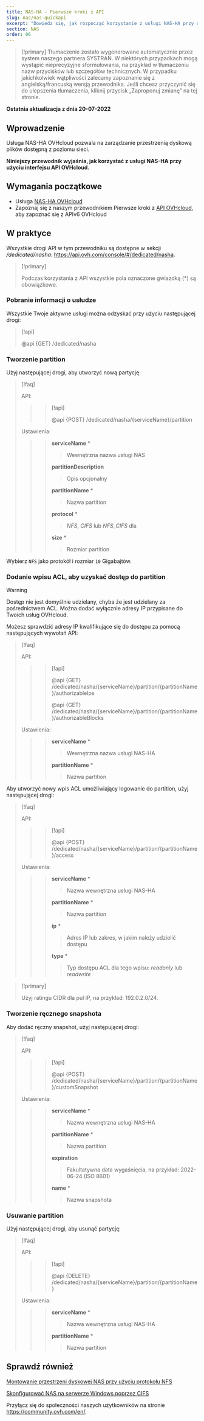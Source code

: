 ```yaml
---
title: NAS-HA - Pierwsze kroki z API
slug: nas/nas-quickapi
excerpt: "Dowiedz się, jak rozpocząć korzystanie z usługi NAS-HA przy użyciu API OVHcloud"
section: NAS
order: 06
---
```


> [!primary]
> Tłumaczenie zostało wygenerowane automatycznie przez system naszego partnera SYSTRAN. W niektórych przypadkach mogą wystąpić nieprecyzyjne sformułowania, na przykład w tłumaczeniu nazw przycisków lub szczegółów technicznych. W przypadku jakichkolwiek wątpliwości zalecamy zapoznanie się z angielską/francuską wersją przewodnika. Jeśli chcesz przyczynić się do ulepszenia tłumaczenia, kliknij przycisk „Zaproponuj zmianę” na tej stronie.
>

**Ostatnia aktualizacja z dnia 20-07-2022**

## Wprowadzenie

Usługa NAS-HA OVHcloud pozwala na zarządzanie przestrzenią dyskową plików dostępną z poziomu sieci. 

**Niniejszy przewodnik wyjaśnia, jak korzystać z usługi NAS-HA przy użyciu interfejsu API OVHcloud.**

## Wymagania początkowe

- Usługa [NAS-HA OVHcloud](https://www.ovh.pl/nas/)
- Zapoznaj się z naszym przewodnikiem Pierwsze kroki z [API OVHcloud](https://docs.ovh.com/pl/api/first-steps-with-ovh-api), aby zapoznać się z APIv6 OVHcloud

## W praktyce

Wszystkie drogi API w tym przewodniku są dostępne w sekcji */dedicated/nasha*: <https://api.ovh.com/console/#/dedicated/nasha>.

> [!primary]
>
> Podczas korzystania z API wszystkie pola oznaczone gwiazdką (\*) są obowiązkowe.
>

### Pobranie informacji o usłudze

Wszystkie Twoje aktywne usługi można odzyskać przy użyciu następującej drogi:

> [!api]
>
> @api {GET} /dedicated/nasha
>

### Tworzenie partition

Użyj następującej drogi, aby utworzyć nową partycję:

> [!faq]
>
> API:
>
>> > [!api]
>> >
>> > @api {POST} /dedicated/nasha/{serviceName}/partition
>> >
>>
>
> Ustawienia:
>
>> > **serviceName** *
>> >
>> >> Wewnętrzna nazwa usługi NAS
>> >
>> > **partitionDescription** 
>> >
>> >> Opis opcjonalny
>> >
>> > **partitionName** *
>> >
>> >> Nazwa partition
>> >
>> > **protocol** *
>> >
>> >> *NFS*, *CIFS* lub *NFS_CIFS* dla  
>> >
>> > **size** *
>> >
>> >> Rozmiar partition
>

Wybierz `NFS` jako protokół i rozmiar `10` Gigabajtów.

### Dodanie wpisu ACL, aby uzyskać dostęp do partition

> [!warning]
>
> Dostęp nie jest domyślnie udzielany, chyba że jest udzielany za pośrednictwem ACL. Można dodać wyłącznie adresy IP przypisane do Twoich usług OVHcloud.
>

Możesz sprawdzić adresy IP kwalifikujące się do dostępu za pomocą następujących wywołań API:

> [!faq]
>
> API:
>
>> > [!api]
>> >
>> > @api {GET} /dedicated/nasha/{serviceName}/partition/{partitionName}/authorizableIps
>> >
>> > @api {GET} /dedicated/nasha/{serviceName}/partition/{partitionName}/authorizableBlocks
>> >
>>
>
> Ustawienia:
>
>> > **serviceName** *
>> >
>> >> Wewnętrzna nazwa usługi NAS-HA
>> >
>> > **partitionName** *
>> >
>> >> Nazwa partition
>

Aby utworzyć nowy wpis ACL umożliwiający logowanie do partition, użyj następującej drogi:

> [!faq]
>
> API:
>
>> > [!api]
>> >
>> > @api {POST} /dedicated/nasha/{serviceName}/partition/{partitionName}/access
>> >
>>
>
> Ustawienia:
>
>> > **serviceName** *
>> >
>> >> Nazwa wewnętrzna usługi NAS-HA
>> >
>> > **partitionName** *
>> >
>> >> Nazwa partition
>> >
>> > **ip** *
>> >
>> >> Adres IP lub zakres, w jakim należy udzielić dostępu
>> >
>> > **type** *
>> >
>> >> Typ dostępu ACL dla tego wpisu: *readonly* lub *readwrite*
>

> [!primary]
>
> Użyj ratingu CIDR dla pul IP, na przykład: 192.0.2.0/24.
>

### Tworzenie ręcznego snapshota

Aby dodać ręczny snapshot, użyj następującej drogi:

> [!faq]
>
> API:
>
>> > [!api]
>> >
>> > @api {POST} /dedicated/nasha/{serviceName}/partition/{partitionName}/customSnapshot
>> >
>>
>
> Ustawienia:
>
>> > **serviceName** *
>> >
>> >> Nazwa wewnętrzna usługi NAS-HA
>> >
>> > **partitionName** *
>> >
>> >> Nazwa partition
>> >
>> > **expiration**
>> >
>> >> Fakultatywna data wygaśnięcia, na przykład: 2022-06-24 (ISO 8601)
>> >
>> > **name** *
>> >
>> >> Nazwa snapshota
>

### Usuwanie partition

Użyj następującej drogi, aby usunąć partycję:

> [!faq]
>
> API:
>
>> > [!api]
>> >
>> > @api {DELETE} /dedicated/nasha/{serviceName}/partition/{partitionName}
>> >
>>
>
> Ustawienia:
>
>> > **serviceName** *
>> >
>> >> Nazwa wewnętrzna usługi NAS-HA
>> >
>> > **partitionName** *
>> >
>> >> Nazwa partition
>

## Sprawdź również

[Montowanie przestrzeni dyskowej NAS przy użyciu protokołu NFS](https://docs.ovh.com/pl/storage/nas-nfs)

[Skonfigurować NAS na serwerze Windows poprzez CIFS](https://docs.ovh.com/pl/storage/nas/nas-cifs)

Przyłącz się do społeczności naszych użytkowników na stronie <https://community.ovh.com/en/>.